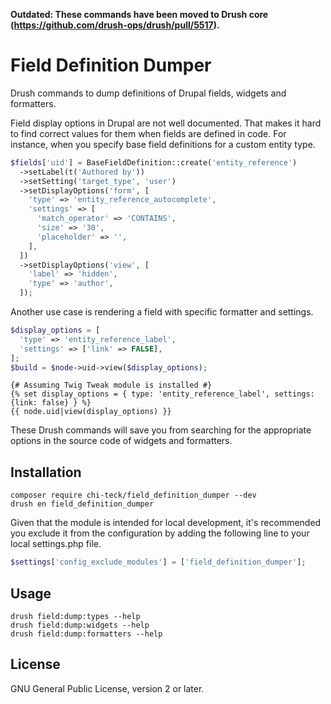 **Outdated: These commands have been moved to Drush core (https://github.com/drush-ops/drush/pull/5517).**

# Field Definition Dumper

Drush commands to dump definitions of Drupal fields, widgets and formatters.

Field display options in Drupal are not well documented. That makes it hard
to find correct values for them when fields are defined in code. For instance,
when you specify base field definitions for a custom entity type.

```php
$fields['uid'] = BaseFieldDefinition::create('entity_reference')
  ->setLabel(t('Authored by'))
  ->setSetting('target_type', 'user')
  ->setDisplayOptions('form', [
    'type' => 'entity_reference_autocomplete',
    'settings' => [
      'match_operator' => 'CONTAINS',
      'size' => '30',
      'placeholder' => '',
    ],
  ])
  ->setDisplayOptions('view', [
    'label' => 'hidden',
    'type' => 'author',
  ]);
```

Another use case is rendering a field with specific formatter and settings.
```php
$display_options = [
  'type' => 'entity_reference_label',
  'settings' => ['link' => FALSE],
];
$build = $node->uid->view($display_options);
```

```twig
{# Assuming Twig Tweak module is installed #}
{% set display_options = { type: 'entity_reference_label', settings: {link: false} } %}
{{ node.uid|view(display_options) }}
```

These Drush commands will save you from searching for the appropriate options
in the source code of widgets and formatters.

## Installation
```
composer require chi-teck/field_definition_dumper --dev
drush en field_definition_dumper
```

Given that the module is intended for local development, it's recommended you
exclude it from the configuration by adding the following line to your local
settings.php file.
```php
$settings['config_exclude_modules'] = ['field_definition_dumper'];
```

## Usage
```
drush field:dump:types --help
drush field:dump:widgets --help
drush field:dump:formatters --help
```

## License
GNU General Public License, version 2 or later.
